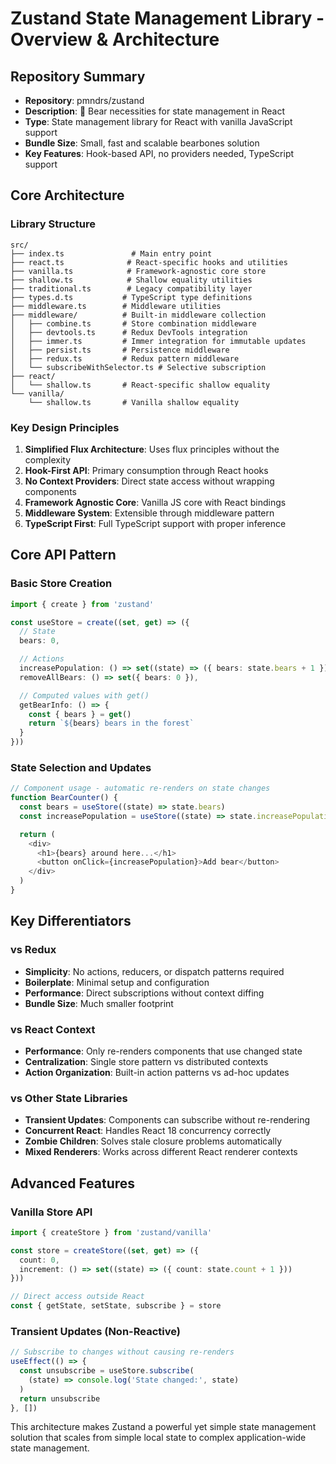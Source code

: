 # Zustand State Management Library - Overview & Architecture

## Repository Summary
- **Repository**: pmndrs/zustand
- **Description**: 🐻 Bear necessities for state management in React
- **Type**: State management library for React with vanilla JavaScript support
- **Bundle Size**: Small, fast and scalable bearbones solution
- **Key Features**: Hook-based API, no providers needed, TypeScript support

## Core Architecture

### Library Structure
```
src/
├── index.ts               # Main entry point
├── react.ts              # React-specific hooks and utilities
├── vanilla.ts            # Framework-agnostic core store
├── shallow.ts            # Shallow equality utilities
├── traditional.ts        # Legacy compatibility layer
├── types.d.ts           # TypeScript type definitions
├── middleware.ts        # Middleware utilities
├── middleware/          # Built-in middleware collection
│   ├── combine.ts       # Store combination middleware
│   ├── devtools.ts      # Redux DevTools integration
│   ├── immer.ts         # Immer integration for immutable updates
│   ├── persist.ts       # Persistence middleware
│   ├── redux.ts         # Redux pattern middleware
│   └── subscribeWithSelector.ts # Selective subscription
├── react/
│   └── shallow.ts       # React-specific shallow equality
└── vanilla/
    └── shallow.ts       # Vanilla shallow equality
```

### Key Design Principles

1. **Simplified Flux Architecture**: Uses flux principles without the complexity
2. **Hook-First API**: Primary consumption through React hooks
3. **No Context Providers**: Direct state access without wrapping components
4. **Framework Agnostic Core**: Vanilla JS core with React bindings
5. **Middleware System**: Extensible through middleware pattern
6. **TypeScript First**: Full TypeScript support with proper inference

## Core API Pattern

### Basic Store Creation
```typescript
import { create } from 'zustand'

const useStore = create((set, get) => ({
  // State
  bears: 0,

  // Actions
  increasePopulation: () => set((state) => ({ bears: state.bears + 1 })),
  removeAllBears: () => set({ bears: 0 }),

  // Computed values with get()
  getBearInfo: () => {
    const { bears } = get()
    return `${bears} bears in the forest`
  }
}))
```

### State Selection and Updates
```typescript
// Component usage - automatic re-renders on state changes
function BearCounter() {
  const bears = useStore((state) => state.bears)
  const increasePopulation = useStore((state) => state.increasePopulation)

  return (
    <div>
      <h1>{bears} around here...</h1>
      <button onClick={increasePopulation}>Add bear</button>
    </div>
  )
}
```

## Key Differentiators

### vs Redux
- **Simplicity**: No actions, reducers, or dispatch patterns required
- **Boilerplate**: Minimal setup and configuration
- **Performance**: Direct subscriptions without context diffing
- **Bundle Size**: Much smaller footprint

### vs React Context
- **Performance**: Only re-renders components that use changed state
- **Centralization**: Single store pattern vs distributed contexts
- **Action Organization**: Built-in action patterns vs ad-hoc updates

### vs Other State Libraries
- **Transient Updates**: Components can subscribe without re-rendering
- **Concurrent React**: Handles React 18 concurrency correctly
- **Zombie Children**: Solves stale closure problems automatically
- **Mixed Renderers**: Works across different React renderer contexts

## Advanced Features

### Vanilla Store API
```typescript
import { createStore } from 'zustand/vanilla'

const store = createStore((set, get) => ({
  count: 0,
  increment: () => set((state) => ({ count: state.count + 1 }))
}))

// Direct access outside React
const { getState, setState, subscribe } = store
```

### Transient Updates (Non-Reactive)
```typescript
// Subscribe to changes without causing re-renders
useEffect(() => {
  const unsubscribe = useStore.subscribe(
    (state) => console.log('State changed:', state)
  )
  return unsubscribe
}, [])
```

This architecture makes Zustand a powerful yet simple state management solution that scales from simple local state to complex application-wide state management.